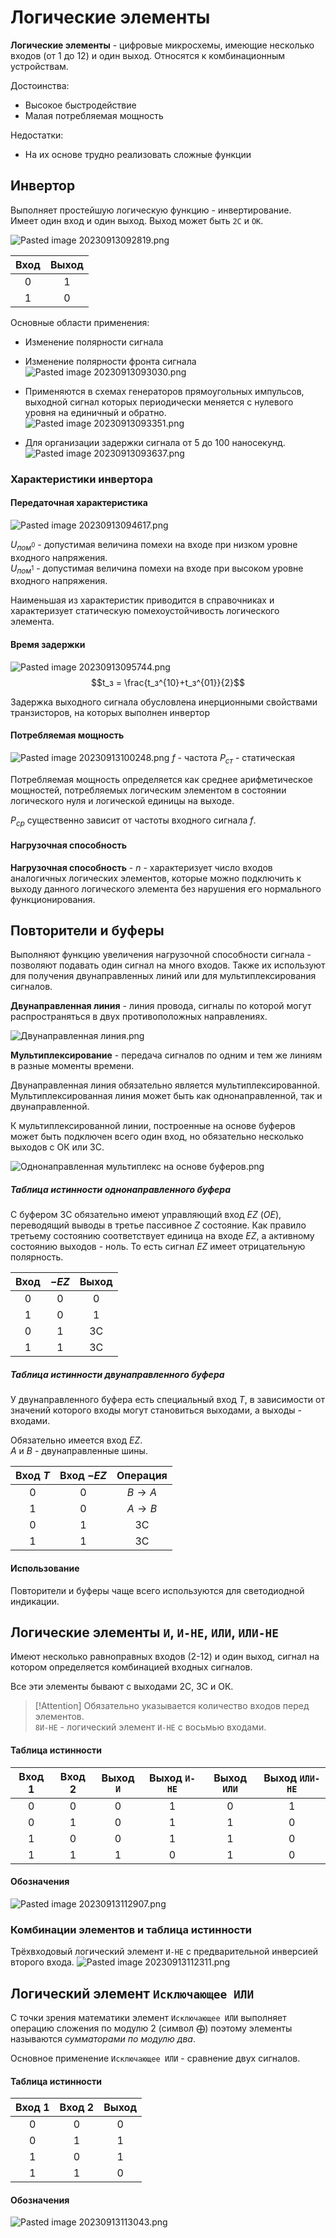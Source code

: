 # Логические элементы

**Логические элементы** - цифровые микросхемы, имеющие несколько входов (от 1 до 12) и один выход. Относятся к комбинационным устройствам.

Достоинства:
- Высокое быстродействие
- Малая потребляемая мощность

Недостатки:
- На их основе трудно реализовать сложные функции

## Инвертор

Выполняет простейшую логическую функцию - инвертирование.  
Имеет один вход и один выход. Выход может быть `2С` и `ОК`.

![Pasted image 20230913092819.png](./Pasted%20image%2020230913092819.png#)

| Вход | Выход |
| :-: | :-: |
| 0 | 1 |
| 1 | 0 |

Основные области применения:
- Изменение полярности сигнала
- Изменение полярности фронта сигнала  
![Pasted image 20230913093030.png](./Pasted%20image%2020230913093030.png#)

- Применяются в схемах генераторов прямоугольных импульсов, выходной сигнал которых периодически меняется с нулевого уровня на единичный и обратно.  
   ![Pasted image 20230913093351.png](./Pasted%20image%2020230913093351.png#)

- Для организации задержки сигнала от 5 до 100 наносекунд.  
   ![Pasted image 20230913093637.png](./Pasted%20image%2020230913093637.png#)

### Характеристики инвертора

#### Передаточная характеристика
![Pasted image 20230913094617.png](./Pasted%20image%2020230913094617.png#)

$U_{пом^0}$ - допустимая величина помехи на входе при низком уровне входного напряжения.  
$U_{пом^1}$ - допустимая величина помехи на входе при высоком уровне входного напряжения.

Наименьшая из характеристик приводится в справочниках и характеризует статическую помехоустойчивость логического элемента.
#### Время задержки

![Pasted image 20230913095744.png](./Pasted%20image%2020230913095744.png#)
$$t_з = \frac{t_з^{10}+t_з^{01}}{2}$$

Задержка выходного сигнала обусловлена инерционными свойствами транзисторов, на которых выполнен инвертор

#### Потребляемая мощность

![Pasted image 20230913100248.png](./Pasted%20image%2020230913100248.png#)
$f$ - частота
$P_{ст}$ - статическая

Потребляемая мощность определяется как среднее арифметическое мощностей, потребляемых логическим элементом в состоянии логического нуля и логической единицы на выходе.

$P_{ср}$ существенно зависит от частоты входного сигнала $f$.

#### Нагрузочная способность

**Нагрузочная способность** - $n$ - характеризует число входов аналогичных логических элементов, которые можно подключить к выходу данного логического элемента без нарушения его нормального функционирования.

## Повторители и буферы

Выполняют функцию увеличения нагрузочной способности сигнала - позволяют подавать один сигнал на много входов. Также их используют для получения двунаправленных линий или для мультиплексирования сигналов.

**Двунаправленная линия** - линия провода, сигналы по которой могут распространяться в двух противоположных направлениях.

![Двунаправленная линия.png](./%D0%94%D0%B2%D1%83%D0%BD%D0%B0%D0%BF%D1%80%D0%B0%D0%B2%D0%BB%D0%B5%D0%BD%D0%BD%D0%B0%D1%8F%20%D0%BB%D0%B8%D0%BD%D0%B8%D1%8F.png#)

**Мультиплексирование** - передача сигналов по одним и тем же линиям в разные моменты времени.

Двунаправленная линия обязательно является мультиплексированной.  
Мультиплексированная линия может быть как однонаправленной, так и двунаправленной.

К мультиплексированной линии, построенные на основе буферов может быть подключен всего один вход, но обязательно несколько выходов с ОК или 3С.

![Однонаправленная мультиплекс на основе буферов.png](./%D0%9E%D0%B4%D0%BD%D0%BE%D0%BD%D0%B0%D0%BF%D1%80%D0%B0%D0%B2%D0%BB%D0%B5%D0%BD%D0%BD%D0%B0%D1%8F%20%D0%BC%D1%83%D0%BB%D1%8C%D1%82%D0%B8%D0%BF%D0%BB%D0%B5%D0%BA%D1%81%20%D0%BD%D0%B0%20%D0%BE%D1%81%D0%BD%D0%BE%D0%B2%D0%B5%20%D0%B1%D1%83%D1%84%D0%B5%D1%80%D0%BE%D0%B2.png#)



##### Таблица истинности однонаправленного буфера

С буфером 3С обязательно имеют управляющий вход $EZ$ ($OE$), переводящий выводы в третье пассивное $Z$ состояние. Как правило третьему состоянию соответствует единица на входе $EZ$, а активному состоянию выходов - ноль. То есть сигнал $EZ$ имеет отрицательную полярность.

| Вход | $-EZ$ | Выход |
| :-: | :-: | :-: |
| 0 | 0 | 0 |
| 1 | 0 | 1 |
| 0 | 1 | 3C |
| 1 | 1 | 3C |

##### Таблица истинности двунаправленного буфера

У двунаправленного буфера есть специальный вход $T$, в зависимости от значений которого входы могут становиться выходами, а выходы - входами.

Обязательно имеется вход $EZ$.  
$A$ и $B$ - двунаправленные шины.

| Вход $T$ | Вход $-EZ$ | Операция |
| :-: | :-: | :-: |
| 0 | 0 | $B \rightarrow A$ |
| 1 | 0 | $A \rightarrow B$ |
| 0 | 1 | 3C |
| 1 | 1 | 3C |


#### Использование

Повторители и буферы чаще всего используются для светодиодной индикации.


## Логические элементы `И`, `И-НЕ`, `ИЛИ`, `ИЛИ-НЕ`

Имеют несколько равноправных входов (2-12) и один выход, сигнал на котором определяется комбинацией входных сигналов.

Все эти элементы бывают с выходами 2С, 3С и ОК.

> [!Attention]
> Обязательно указывается количество входов перед элементов.  
> `8И-НЕ` - логический элемент `И-НЕ` с восьмью входами.

#### Таблица истинности
| Вход 1 | Вход 2 | Выход `И` | Выход `И-НЕ` | Выход `ИЛИ` | Выход `ИЛИ-НЕ` |
| :-: | :-: | :-: | :-: | :-: | :-: |
| 0 | 0 | 0 | 1 | 0 | 1 |
| 0 | 1 | 0 | 1 | 1 | 0 |
| 1 | 0 | 0 | 1 | 1 | 0 |
| 1 | 1 | 1 | 0 | 1 | 0 |


#### Обозначения
![Pasted image 20230913112907.png](./Pasted%20image%2020230913112907.png#)

### Комбинации элементов и таблица истинности

Трёхвходовый логический элемент `И-НЕ` с предварительной инверсией второго входа.
![Pasted image 20230913112311.png](./Pasted%20image%2020230913112311.png#)


## Логический элемент `Исключающее ИЛИ`

С точки зрения математики элемент `Исключающее ИЛИ` выполняет операцию сложения по модулю 2 (символ $\bigoplus$) поэтому элементы называются *сумматорами по модулю два*.

Основное применение `Исключающее ИЛИ` - сравнение двух сигналов.

#### Таблица истинности

| Вход 1 | Вход 2 | Выход |
| :-: | :-: | :-: |
| 0 | 0 | 0 
| 0 | 1 | 1 |
| 1 | 0 | 1 |
| 1 | 1 | 0 |

#### Обозначения
![Pasted image 20230913113043.png](./Pasted%20image%2020230913113043.png#)

